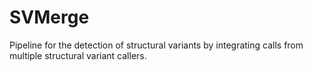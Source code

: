 # SVMerge

Pipeline for the detection of structural variants by integrating calls from multiple structural variant callers.
